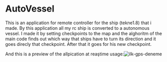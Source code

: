 # AutoVessel

 This is an application for remote controller for the ship (tekne1.8) that i made. By this application all my rc ship is converted to a autonomous vessel.
I made it by setting checkpoints to the map and the alghoritm of the main code finds out which way that ships have to turn its direction and it goes direcly 
that checkpoint. After that it goes for his new checkpoint.

And this is a preview of the allpication at reaştime usage:![ilk-gps-deneme](https://user-images.githubusercontent.com/60060887/175944577-5d8bb299-12f0-4a03-9951-7c7fdcae1ead.jpeg)
